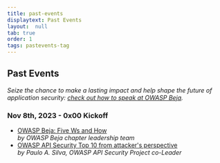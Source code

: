 ```yaml
---
title: past-events
displaytext: Past Events
layout:  null
tab: true
order: 1
tags: pastevents-tag
---
```


## Past Events

_Seize the chance to make a lasting impact and help shape the future of
application security: [check out how to speak at OWASP Beja][1]._

### Nov 8th, 2023 - 0x00 Kickoff

* [OWASP Beja: Five Ws and How][2]  
  _by OWASP Beja chapter leadership team_
* [OWASP API Security Top 10 from attacker's perspective][3]  
  _by Paulo A. Silva, OWASP API Security Project co-Leader_

[1]: /www-chapter-beja#speaking-at-owasp-beja-chapter-events
[2]: https://www.slideshare.net/owasp-beja/owasp-beja-chapter-kickoff
[3]: https://www.slideshare.net/owasp-beja/owasp-api-security-top-10-from-attackers-perspective

